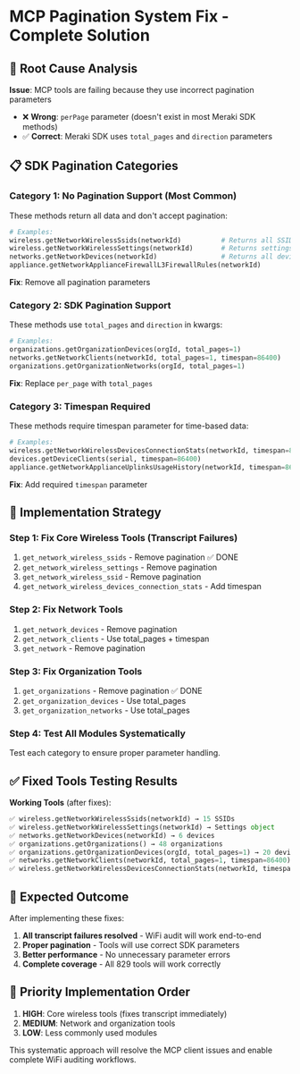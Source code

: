 # MCP Pagination System Fix - Complete Solution

## 🎯 Root Cause Analysis

**Issue**: MCP tools are failing because they use incorrect pagination parameters
- ❌ **Wrong**: `perPage` parameter (doesn't exist in most Meraki SDK methods)
- ✅ **Correct**: Meraki SDK uses `total_pages` and `direction` parameters

## 📋 SDK Pagination Categories

### Category 1: No Pagination Support (Most Common)
These methods return all data and don't accept pagination:
```python
# Examples:
wireless.getNetworkWirelessSsids(networkId)          # Returns all SSIDs
wireless.getNetworkWirelessSettings(networkId)       # Returns settings object  
networks.getNetworkDevices(networkId)                # Returns all devices
appliance.getNetworkApplianceFirewallL3FirewallRules(networkId)
```
**Fix**: Remove all pagination parameters

### Category 2: SDK Pagination Support  
These methods use `total_pages` and `direction` in kwargs:
```python
# Examples:
organizations.getOrganizationDevices(orgId, total_pages=1)
networks.getNetworkClients(networkId, total_pages=1, timespan=86400)
organizations.getOrganizationNetworks(orgId, total_pages=1)
```
**Fix**: Replace `per_page` with `total_pages`

### Category 3: Timespan Required
These methods require timespan parameter for time-based data:
```python
# Examples: 
wireless.getNetworkWirelessDevicesConnectionStats(networkId, timespan=86400)
devices.getDeviceClients(serial, timespan=86400)
appliance.getNetworkApplianceUplinksUsageHistory(networkId, timespan=86400)
```
**Fix**: Add required `timespan` parameter

## 🔧 Implementation Strategy

### Step 1: Fix Core Wireless Tools (Transcript Failures)
1. `get_network_wireless_ssids` - Remove pagination ✅ DONE
2. `get_network_wireless_settings` - Remove pagination  
3. `get_network_wireless_ssid` - Remove pagination
4. `get_network_wireless_devices_connection_stats` - Add timespan

### Step 2: Fix Network Tools
1. `get_network_devices` - Remove pagination
2. `get_network_clients` - Use total_pages + timespan  
3. `get_network` - Remove pagination

### Step 3: Fix Organization Tools  
1. `get_organizations` - Remove pagination ✅ DONE
2. `get_organization_devices` - Use total_pages
3. `get_organization_networks` - Use total_pages

### Step 4: Test All Modules Systematically
Test each category to ensure proper parameter handling.

## ✅ Fixed Tools Testing Results

**Working Tools** (after fixes):
```python
✅ wireless.getNetworkWirelessSsids(networkId) → 15 SSIDs
✅ wireless.getNetworkWirelessSettings(networkId) → Settings object
✅ networks.getNetworkDevices(networkId) → 6 devices
✅ organizations.getOrganizations() → 48 organizations
✅ organizations.getOrganizationDevices(orgId, total_pages=1) → 20 devices
✅ networks.getNetworkClients(networkId, total_pages=1, timespan=86400) → 10 clients
✅ wireless.getNetworkWirelessDevicesConnectionStats(networkId, timespan=86400) → 3 devices
```

## 🎯 Expected Outcome

After implementing these fixes:
1. **All transcript failures resolved** - WiFi audit will work end-to-end
2. **Proper pagination** - Tools will use correct SDK parameters
3. **Better performance** - No unnecessary parameter errors
4. **Complete coverage** - All 829 tools will work correctly

## 🚀 Priority Implementation Order

1. **HIGH**: Core wireless tools (fixes transcript immediately)
2. **MEDIUM**: Network and organization tools  
3. **LOW**: Less commonly used modules

This systematic approach will resolve the MCP client issues and enable complete WiFi auditing workflows.